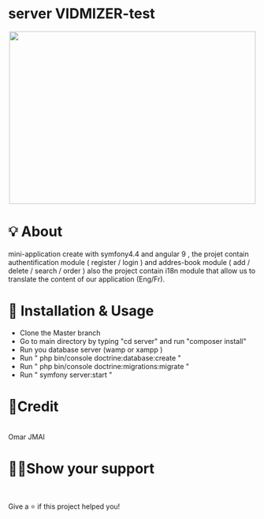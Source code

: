 # server VIDMIZER-test


<p align="center">
  <img height="350" width="500" src="https://camo.githubusercontent.com/25b0d45d4ba8415afe1b1ba6e357a053e5dec814562e59896b038bf0e62a328d/68747470733a2f2f73796d666f6e792e66692f66696c65732f323031362d30362f73637265656e2d73686f742d323031362d30362d30352d61742d31312e34372e30382e706e67">
</p>

# 💡 About
mini-application create with symfony4.4 and angular 9 , the projet contain authentification module ( register / login ) and addres-book module ( add / delete / search / order ) also the project contain i18n module that allow us to translate the content of our application (Eng/Fr).

# 🔧 Installation & Usage
- Clone the Master branch
- Go to main directory by typing "cd server" and run "composer install"
- Run you database server (wamp or xampp )
- Run " php bin/console doctrine:database:create "
- Run " php bin/console doctrine:migrations:migrate "
- Run " symfony server:start "
 
# 📝Credit

<br>
  Omar JMAI

# 👨‍🚀Show your support

<br>

  Give a ⭐️ if this project helped you!
 
